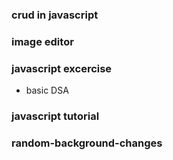 ### crud in javascript
### image editor
### javascript excercise
+ basic DSA
### javascript tutorial
### random-background-changes
